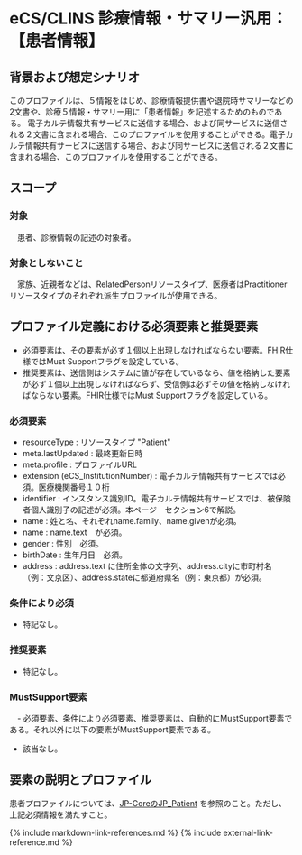 
# eCS/CLINS 診療情報・サマリー汎用：【患者情報】

## 背景および想定シナリオ
このプロファイルは、５情報をはじめ、診療情報提供書や退院時サマリーなどの2文書や、診療５情報・サマリー用に「患者情報」を記述するためのものである。
電子カルテ情報共有サービスに送信する場合、および同サービスに送信される２文書に含まれる場合、このプロファイルを使用することができる。電子カルテ情報共有サービスに送信する場合、および同サービスに送信される２文書に含まれる場合、このプロファイルを使用することができる。

## スコープ
### 対象
　患者、診療情報の記述の対象者。

### 対象としないこと
　家族、近親者などは、RelatedPersonリソースタイプ、医療者はPractitioner リソースタイプのそれぞれ派生プロファイルが使用できる。

## プロファイル定義における必須要素と推奨要素
  - 必須要素は、その要素が必ず１個以上出現しなければならない要素。FHIR仕様ではMust Supportフラグを設定している。
  - 推奨要素は、送信側はシステムに値が存在しているなら、値を格納した要素が必ず１個以上出現しなければならず、受信側は必ずその値を格納しなければならない要素。FHIR仕様ではMust Supportフラグを設定している。

### 必須要素
  - resourceType : リソースタイプ "Patient"
  - meta.lastUpdated : 最終更新日時
  - meta.profile : プロファイルURL
  - extension (eCS_InstitutionNumber) : 電子カルテ情報共有サービスでは必須。医療機関番号１０桁
  - identifier : インスタンス識別ID。電子カルテ情報共有サービスでは、被保険者個人識別子の記述が必須。本ページ　セクション6で解説。
  - name : 姓と名、それぞれname.family、name.givenが必須。
  - name : name.text　が必須。
  - gender : 性別　必須。
  - birthDate : 生年月日　必須。
  - address : address.text に住所全体の文字列、address.cityに市町村名（例：文京区）、address.stateに都道府県名（例：東京都）が必須。

### 条件により必須
  - 特記なし。

### 推奨要素
  - 特記なし。

### MustSupport要素
　- 必須要素、条件により必須要素、推奨要素は、自動的にMustSupport要素である。それ以外に以下の要素がMustSupport要素である。
  - 該当なし。

## 要素の説明とプロファイル

患者プロファイルについては、[JP-CoreのJP_Patient](https://jpfhir.jp/fhir/core/1.1.2/StructureDefinition-jp-patient.html) を参照のこと。ただし、上記必須情報を満たすこと。

{% include markdown-link-references.md %}
{% include external-link-reference.md %}